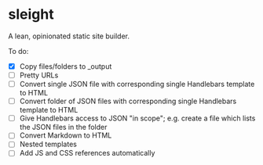 sleight
=======

A lean, opinionated static site builder.

To do:

- [x] Copy files/folders to _output
- [ ] Pretty URLs
- [ ] Convert single JSON file with corresponding single Handlebars template to HTML
- [ ] Convert folder of JSON files with corresponding single Handlebars template to HTML
- [ ] Give Handlebars access to JSON "in scope"; e.g. create a file which lists the JSON files in the folder
- [ ] Convert Markdown to HTML
- [ ] Nested templates
- [ ] Add JS and CSS references automatically
